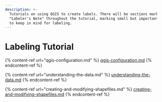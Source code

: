 ```yaml
---
description: >-
  Tutorials on using QGIS to create labels. There will be sections marked
  "Labeler's Note" throughout the tutorial, marking small but important things
  to keep in mind for labeling.
---
```


# Labeling Tutorial

{% content-ref url="qgis-configuration.md" %}
[qgis-configuration.md](qgis-configuration.md)
{% endcontent-ref %}

{% content-ref url="understanding-the-data.md" %}
[understanding-the-data.md](understanding-the-data.md)
{% endcontent-ref %}

{% content-ref url="creating-and-modifying-shapefiles.md" %}
[creating-and-modifying-shapefiles.md](creating-and-modifying-shapefiles.md)
{% endcontent-ref %}
